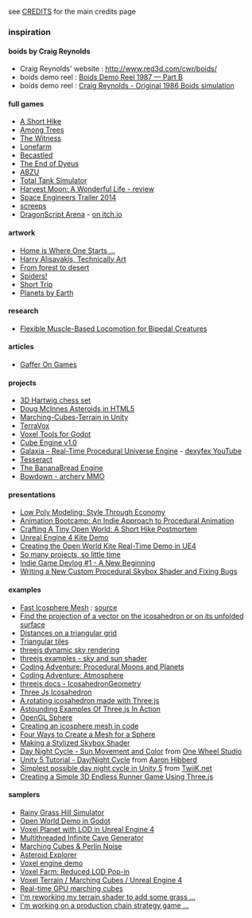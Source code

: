 see [CREDITS](../main/CREDITS.md) for the main credits page

### inspiration

#### boids by Craig Reynolds
- Craig Reynolds' website : <http://www.red3d.com/cwr/boids/>  
- boids demo reel : [Boids Demo Reel 1987 — Part B](https://www.youtube.com/watch?v=xBniZYiyrb4)  
- boids demo reel : [Craig Reynolds - Original 1986 Boids simulation](https://www.youtube.com/watch?v=86iQiV3-3IA)  

#### full games
- [A Short Hike](https://store.steampowered.com/app/1055540/A_Short_Hike/)
- [Among Trees](https://www.epicgames.com/store/en-US/product/among-trees/home)
- [The Witness](https://www.gog.com/game/the_witness)
- [Lonefarm](https://store.steampowered.com/app/1316440/Lonefarm/)
- [Becastled](https://store.steampowered.com/app/1330460/Becastled/)
- [The End of Dyeus](http://www.endofdyeus.com/)
- [ABZU](https://store.steampowered.com/app/384190/ABZU/)
- [Total Tank Simulator](https://store.steampowered.com/app/674500/Total_Tank_Simulator/)
- [Harvest Moon: A Wonderful Life - review](https://www.youtube.com/watch?v=Qe24X44uoy4)
- [Space Engineers Trailer 2014](https://www.youtube.com/watch?v=O_UXKce9-OY&t=41s)
- [screeps](https://screeps.com/)
- [DragonScript Arena](https://dragonscriptarena.com/) - [on itch.io](https://secretsciencelab.itch.io/dragonscriptarena)

#### artwork
- [Home is Where One Starts ...](https://homeiswhereonestarts.wordpress.com/)
- [Harry Alisavakis, Technically Art](https://halisavakis.com/category/technically-art/)
- [From forest to desert](http://creativejs.com/2011/09/forest-to-desert/index.html)
- [Spiders!](http://creativejs.com/2011/08/spiders/index.html)
- [Short Trip](https://alexanderperrin.com.au/paper/shorttrip/)
- [Planets by Earth](https://kodub.itch.io/planets-by-earth)

#### research
- [Flexible Muscle-Based Locomotion for Bipedal Creatures](https://www.youtube.com/watch?v=pgaEE27nsQw)

#### articles
- [Gaffer On Games](https://gafferongames.com/)

#### projects
- [3D Hartwig chess set](https://github.com/juliangarnier/3D-Hartwig-chess-set)
- [Doug McInnes Asteroids in HTML5](http://www.dougmcinnes.com/html-5-asteroids)
- [Marching-Cubes-Terrain in Unity](https://github.com/Eldemarkki/Marching-Cubes-Terrain)
- [TerraVox](http://sandermeessen.weebly.com/terravox.html)
- [Voxel Tools for Godot](https://github.com/Zylann/godot_voxel)
- [Cube Engine v1.0](https://nurgak.github.io/Cube-engine/)
- [Galaxia – Real-Time Procedural Universe Engine](https://dexyfex.com/) - [dexyfex YouTube](https://www.youtube.com/user/dexyfexx/videos)
- [Tesseract](https://mevedia.com/projects/tesseract)
- [The BananaBread Engine](https://github.com/kripken/BananaBread)
- [Bowdown - archery MMO](https://github.com/jacklaplante/bowdown)

#### presentations
- [Low Poly Modeling: Style Through Economy](https://www.youtube.com/watch?v=H1oNuKChsdU)
- [Animation Bootcamp: An Indie Approach to Procedural Animation](https://www.youtube.com/watch?v=LNidsMesxSE)
- [Crafting A Tiny Open World: A Short Hike Postmortem](https://www.youtube.com/watch?v=ZW8gWgpptI8)
- [Unreal Engine 4 Kite Demo](https://www.youtube.com/watch?v=nwuFd5uK_xQ)
- [Creating the Open World Kite Real-Time Demo in UE4](https://www.youtube.com/watch?v=clakekAHQx0)
- [So many projects, so little time](https://connect.unity.com/p/articles-so-many-projects-so-little-time)
- [Indie Game Devlog #1 - A New Beginning](https://www.youtube.com/watch?v=0pXXWIcS5O4)
- [Writing a New Custom Procedural Skybox Shader and Fixing Bugs](https://www.youtube.com/watch?v=b4OpWNttx-U)

#### examples
- [Fast Icosphere Mesh](https://observablehq.com/@mourner/fast-icosphere-mesh) : [source](https://github.com/mourner/icomesh)
- [Find the projection of a vector on the icosahedron or on its unfolded surface](https://stackoverflow.com/questions/4821350/find-the-projection-of-a-vector-on-the-icosahedron-or-on-its-unfolded-surface)
- [Distances on a triangular grid](http://simblob.blogspot.com/2007/06/distances-on-triangular-grid.html)
- [Triangular tiles](https://github.com/mhwombat/grid/wiki/Triangular-tiles)
- [threejs dynamic sky rendering](https://derschmale.com/lab/doodles/dynamicsky/build/)
- [threejs examples - sky and sun shader](https://threejs.org/examples/#webgl_shaders_sky)
- [Coding Adventure: Procedural Moons and Planets](https://www.youtube.com/watch?v=lctXaT9pxA0)
- [Coding Adventure: Atmosphere](https://www.youtube.com/watch?v=DxfEbulyFcY)
- [threejs docs - IcosahedronGeometry](https://threejs.org/docs/#api/en/geometries/IcosahedronGeometry)
- [Three Js Icosahedron](https://jsfiddle.net/prisoner849/b2tncLh8/)
- [A rotating icosahedron made with Three.js](https://jsfiddle.net/xtevdukj/)
- [Astounding Examples Of Three.js In Action](https://1stwebdesigner.com/examples-of-three-js-in-action/)
- [OpenGL Sphere](http://www.songho.ca/opengl/gl_sphere.html)
- [Creating an icosphere mesh in code](http://blog.andreaskahler.com/2009/06/creating-icosphere-mesh-in-code.html)
- [Four Ways to Create a Mesh for a Sphere](https://medium.com/game-dev-daily/four-ways-to-create-a-mesh-for-a-sphere-d7956b825db4)
- [Making a Stylized Skybox Shader](https://www.patreon.com/posts/making-stylized-27402644)
- [Day Night Cycle - Sun Movement and Color](https://www.youtube.com/watch?v=babgYCTyw3Y) from [One Wheel Studio](https://www.youtube.com/channel/UCkr9CPPqT9VWUjkpo3HcACg)
- [Unity 5 Tutorial - Day/Night Cycle](https://www.youtube.com/watch?v=DmhSWEJjphQ) from [Aaron Hibberd](https://www.youtube.com/channel/UCC0_trsvWYyqjZ3njunfU4Q)
- [Simplest possible day night cycle in Unity 5](http://twiik.net/articles/simplest-possible-day-night-cycle-in-unity-5) from [TwiiK.net](http://twiik.net/)
- [Creating a Simple 3D Endless Runner Game Using Three.js](https://gamedevelopment.tutsplus.com/tutorials/creating-a-simple-3d-endless-runner-game-using-three-js--cms-29157)

#### samplers
- [Rainy Grass Hill Simulator](https://focusless.itch.io/rainy-grass-hill-simulator)
- [Open World Demo in Godot](https://www.youtube.com/watch?v=zbU65nP23gI)
- [Voxel Planet with LOD in Unreal Engine 4](https://www.youtube.com/watch?v=IqY1zDrGyQE)
- [Multithreaded Infinite Cave Generator](https://www.youtube.com/watch?v=qxCtQISnJoU)
- [Marching Cubes & Perlin Noise](https://www.youtube.com/watch?v=t-T2pXfXJNY)
- [Asteroid Explorer](https://www.youtube.com/watch?v=2rutR9IAH5c)
- [Voxel engine demo](https://www.youtube.com/watch?v=LxfDmF0HxSg)
- [Voxel Farm: Reduced LOD Pop-in](https://www.youtube.com/watch?v=D6Uuoy4G-Dw)
- [Voxel Terrain / Marching Cubes / Unreal Engine 4](https://www.youtube.com/watch?v=MWIdvJW7U0k)
- [Real-time GPU marching cubes](https://www.youtube.com/watch?v=v9Byl-ApgRU)
- [I'm reworking my terrain shader to add some grass ...](https://www.reddit.com/r/Unity3D/comments/g5wsg4/im_reworking_my_terrain_shader_to_add_some_grass/)
- [I'm working on a production chain strategy game ...](https://www.reddit.com/r/Unity3D/comments/fwi72x/im_working_on_a_production_chain_strategy_game/)

